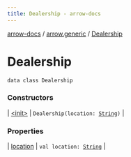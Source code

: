 ```yaml
---
title: Dealership - arrow-docs
---
```


[arrow-docs](../../index.html) / [arrow.generic](../index.html) / [Dealership](./index.html)

# Dealership

`data class Dealership`

### Constructors

| [&lt;init&gt;](-init-.html) | `Dealership(location: `[`String`](https://kotlinlang.org/api/latest/jvm/stdlib/kotlin/-string/index.html)`)` |

### Properties

| [location](location.html) | `val location: `[`String`](https://kotlinlang.org/api/latest/jvm/stdlib/kotlin/-string/index.html) |

